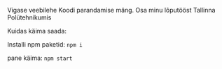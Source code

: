 Vigase veebilehe Koodi parandamise mäng. Osa minu lõputööst Tallinna Polütehnikumis

Kuidas käima saada:

Installi npm paketid: `npm i`

pane käima: `npm start`
